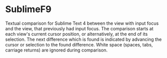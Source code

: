 # SublimeF9

Textual comparison for Sublime Text 4 between the view with input focus and the
view, that previously had input focus. The comparison starts at each view's
current cursor position, or alternatively, at the end of its selection. The next
difference which is found is indicated by advancing the cursor or selection to
the found difference. White space (spaces, tabs, carriage returns) are ignored
during comparison.